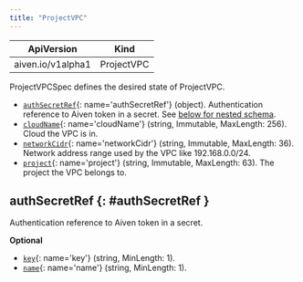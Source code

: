```yaml
---
title: "ProjectVPC"
---
```


| ApiVersion                  | Kind        |
|-----------------------------|-------------|
| aiven.io/v1alpha1 | ProjectVPC |

ProjectVPCSpec defines the desired state of ProjectVPC.

- [`authSecretRef`](#authSecretRef){: name='authSecretRef'} (object). Authentication reference to Aiven token in a secret. See [below for nested schema](#authSecretRef).
- [`cloudName`](#cloudName){: name='cloudName'} (string, Immutable, MaxLength: 256). Cloud the VPC is in. 
- [`networkCidr`](#networkCidr){: name='networkCidr'} (string, Immutable, MaxLength: 36). Network address range used by the VPC like 192.168.0.0/24. 
- [`project`](#project){: name='project'} (string, Immutable, MaxLength: 63). The project the VPC belongs to. 

## authSecretRef {: #authSecretRef }

Authentication reference to Aiven token in a secret.

**Optional**

- [`key`](#key){: name='key'} (string, MinLength: 1).  
- [`name`](#name){: name='name'} (string, MinLength: 1).  

